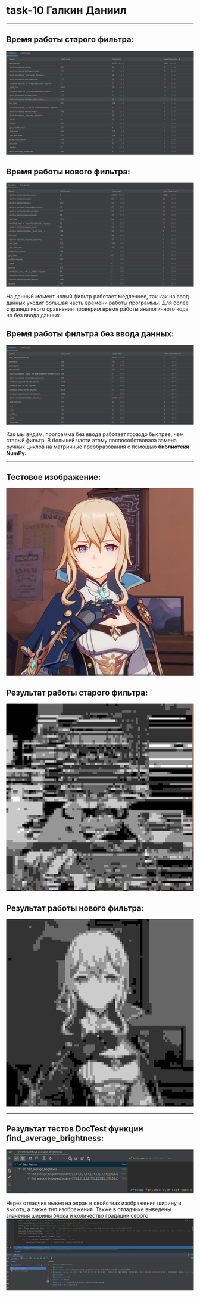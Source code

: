# task-10 Галкин Даниил
***
## Время работы старого фильтра:
![время работы старого фильтра](https://github.com/nicosare/task-10/blob/main/screenshots/old_filter.png)

## Время работы нового фильтра:
![время работы нового фильтра](https://github.com/nicosare/task-10/blob/main/screenshots/filter.png)

На данный момент новый фильтр работает медленнее, так как на ввод данных уходит большая часть времени работы программы.
Для более справедливого сравнения проверим время работы аналогичного кода, но без ввода данных.

## Время работы фильтра без ввода данных:
![время работы фильтра без ввода данных](https://github.com/nicosare/task-10/blob/main/screenshots/filter_with_filename.png)

Как мы видим, программа без ввода работает гораздо быстрее, чем старый фильтр.
В большей части этому поспособствовала замена ручных циклов на матричные преобразования с помощью **библиотеки NumPy**.
***
## Тестовое изображение:
![тестовое изображение](https://github.com/nicosare/task-10/blob/main/test_img.jpg)

## Результат работы старого фильтра:
![результат работы старого фильтра](https://github.com/nicosare/task-10/blob/main/old_filter_result.jpg)

## Результат работы нового фильтра:
![результат работы нового фильтра](https://github.com/nicosare/task-10/blob/main/new_filter_result.jpg)
***
## Результат тестов DocTest функции find_average_brightness:
![Результат работы DocTest](https://github.com/nicosare/task-10/blob/main/screenshots/doctest.png)


Через отладчик вывел на экран в свойствах изображения ширину и высоту, а также тип изображения. 
Также в отладчике выведены значения ширины блока и количество градаций серого.
![Работа отладчика](https://github.com/nicosare/task-10/blob/main/screenshots/debug.png)

